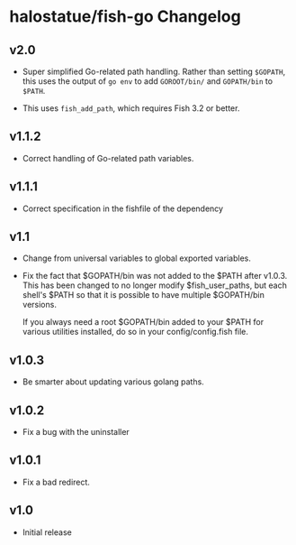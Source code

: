 # halostatue/fish-go Changelog

## v2.0

- Super simplified Go-related path handling. Rather than setting `$GOPATH`, this
  uses the output of `go env` to add `GOROOT/bin/` and `GOPATH/bin` to `$PATH`.

- This uses `fish_add_path`, which requires Fish 3.2 or better.

## v1.1.2

- Correct handling of Go-related path variables.

## v1.1.1

- Correct specification in the fishfile of the dependency

## v1.1

- Change from universal variables to global exported variables.

- Fix the fact that $GOPATH/bin was not added to the $PATH after v1.0.3. This
  has been changed to no longer modify $fish_user_paths, but each shell's
  $PATH so that it is possible to have multiple $GOPATH/bin versions.

  If you always need a root $GOPATH/bin added to your $PATH for various
  utilities installed, do so in your config/config.fish file.

## v1.0.3

- Be smarter about updating various golang paths.

## v1.0.2

- Fix a bug with the uninstaller

## v1.0.1

- Fix a bad redirect.

## v1.0

- Initial release
